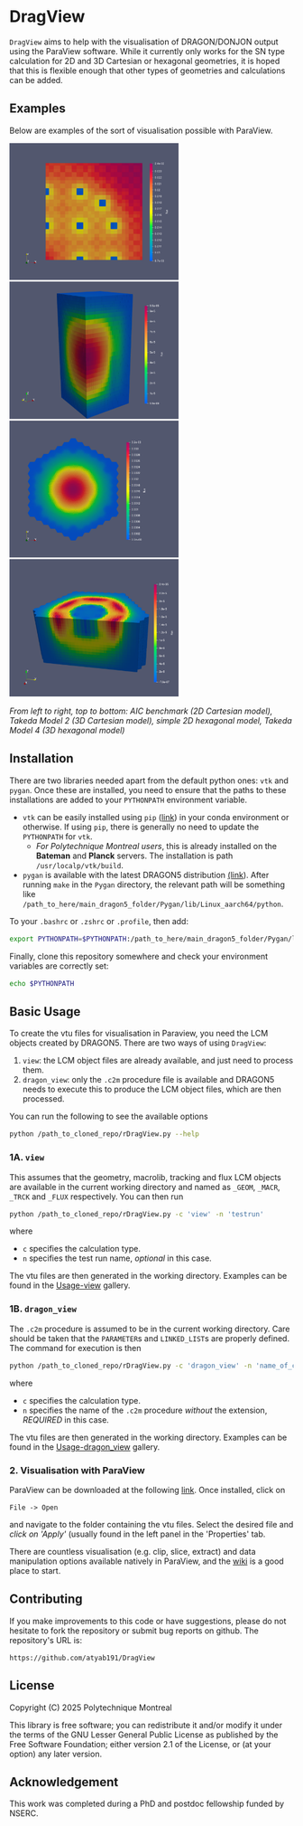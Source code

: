 # DragView

`DragView` aims to help with the visualisation of DRAGON/DONJON output using the ParaView software. While it currently only works for the SN type calculation for 2D and 3D Cartesian or hexagonal geometries, it is hoped that this is flexible enough that other types of geometries and calculations can be added. 

## Examples 

Below are examples of the sort of visualisation possible with ParaView. 

[<img src="images/2DAIC2.svg?raw=true&sanitize=true" width="300" alt="Gallery" />](usage-view/2DCAR) [<img src="images/3DTAK2.svg?raw=true&sanitize=true" width="300" alt="Gallery" />](usage-view/3DCAR) 
[<img src="images/2DSNA.svg?raw=true&sanitize=true" width="300" alt="Gallery" />](usage-view/2DHEX)  [<img src="images/3DT4AX.svg?raw=true&sanitize=true" width="300" alt="Gallery" />](usage-view/2DHEX)  

_From left to right, top to bottom: AIC benchmark (2D Cartesian model), Takeda Model 2 (3D Cartesian model), simple 2D hexagonal model, Takeda Model 4 (3D hexagonal model)_

## Installation

There are two libraries needed apart from the default python ones: `vtk` and `pygan`. Once these are installed, you need to ensure that the paths to these installations are added to your `PYTHONPATH` environment variable.
  - `vtk` can be easily installed using `pip` ([link](https://pypi.org/project/vtk/)) in your conda environment or otherwise. If using `pip`, there is generally no need to update the `PYTHONPATH` for `vtk`.
    - _For Polytechnique Montreal users_, this is already installed on the **Bateman** and **Planck** servers. The installation is path `/usr/localp/vtk/build`.
  - `pygan` is available with the latest DRAGON5 distribution [(link](http://merlin.polymtl.ca)). After running `make` in the `Pygan` directory, the relevant path will be something like `/path_to_here/main_dragon5_folder/Pygan/lib/Linux_aarch64/python`.

To your `.bashrc` or `.zshrc` or `.profile`, then add:
```sh
export PYTHONPATH=$PYTHONPATH:/path_to_here/main_dragon5_folder/Pygan/lib/Linux_aarch64/python:/usr/localp/vtk/build
```

Finally, clone this repository somewhere and check your environment variables are correctly set:
```sh
echo $PYTHONPATH
```


## Basic Usage

To create the vtu files for visualisation in Paraview, you need the LCM objects created by DRAGON5. There are two ways of using `DragView`:
  1. `view`: the LCM object files are already available, and just need to process them.
  2. `dragon_view`: only the `.c2m` procedure file is available and DRAGON5 needs to execute this to produce the LCM object files, which are then processed.

You can run the following to see the available options
```sh
python /path_to_cloned_repo/rDragView.py --help
```

### 1A. `view`

This assumes that the geometry, macrolib, tracking and flux LCM objects are available in the current working directory and named as `_GEOM`, `_MACR`, `_TRCK` and `_FLUX` respectively. You can then run
```sh
python /path_to_cloned_repo/rDragView.py -c 'view' -n 'testrun'
```
where 
- `c` specifies the calculation type.
- `n` specifies the test run name, _optional_ in this case.

The vtu files are then generated in the working directory. Examples can be found in the [Usage-view](usage-view) gallery.

### 1B. `dragon_view`

The `.c2m` procedure is assumed to be in the current working directory. Care should be taken that the `PARAMETER`s and `LINKED_LIST`s are properly defined. The command for execution is then 
```sh
python /path_to_cloned_repo/rDragView.py -c 'dragon_view' -n 'name_of_c2m_procedure'
```
where 
- `c` specifies the calculation type.
- `n` specifies the name of the `.c2m` procedure _*without*_ the extension, _*REQUIRED*_ in this case.

The vtu files are then generated in the working directory. Examples can be found in the [Usage-dragon_view](usage-dragon_view) gallery.

### 2. Visualisation with ParaView

ParaView can be downloaded at the following [link](https://www.paraview.org/download/). Once installed, click on 
```
File -> Open
```
and navigate to the folder containing the vtu files. Select the desired file and _*click on 'Apply'*_ (usually found in the left panel in the 'Properties' tab. 

There are countless visualisation (e.g. clip, slice, extract) and data manipulation options available natively in ParaView, and the [wiki](https://www.paraview.org/Wiki/ParaView) is a good place to start. 

## Contributing

If you make improvements to this code or have suggestions, please do not hesitate to fork the repository or submit bug reports on github. The repository's URL is:
```
https://github.com/atyab191/DragView
```

## License 

Copyright (C) 2025 Polytechnique Montreal

This library is free software; you can redistribute it and/or modify it under the terms of the GNU Lesser General Public License as published by the Free Software Foundation; either version 2.1 of the License, or (at your option) any later version.

## Acknowledgement

This work was completed during a PhD and postdoc fellowship funded by NSERC. 
